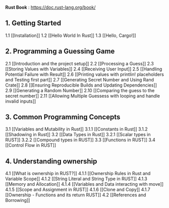 **Rust Book** : https://doc.rust-lang.org/book/

## 1. Getting Started 

1.1 [[Installation]]
1.2 [[Hello World In Rust]]
1.3 [[Hello, Cargo!]]

## 2. Programming a Guessing Game

2.1 [[Introduction and the project setup]]
2.2 [[Processing a Guess]]
2.3 [[Storing Values with Variables]]
2.4 [[Receiving User Input]]
2.5 [[Handling Potential Failure with Result]]
2.6 [[Printing values with printlin! placeholders and Testing first part]]
2.7 [[Generating Secret Number and Using Rand Crate]]
2.8 [[Ensuring Reproducible Builds and Updating Dependencies]]
2.9 [[Generating a Random Number]]
2.10 [[Comparing the guess to the secret number]]
2.11 [[Allowing Multiple Guessess with looping and handle invalid inputs]]

## 3. Common Programming Concepts

3.1 [[Variables and Mutability in Rust]]
	3.1.1 [[Constants in Rust]]
	3.1.2 [[Shadowing in Rust]]
3.2 [[Data Types in Rust]]
	3.2.1 [[Scalar types in RUST]]
	3.2.2 [[Compound types in RUST]]
3.3 [[Functions in RUST]]
3.4 [[Control Flow in RUST]]

## 4. Understanding ownership

4.1 [[What is ownership in RUST?]]
	4.1.1 [[Ownership Rules in Rust and Variable Scope]]
	4.1.2 [[String Literal and String Type in RUST]]
	4.1.3 [[Memory and Allocation]]
	4.1.4 [[Variables and Data interacting with move]]
	4.1.5 [[Scope and Assignment in RUST]]
	4.1.6 [[Clone and Copy]]
	4.1.7 [[Ownership - Functions and its return RUST]]
4.2 [[References and Borrowing]]

